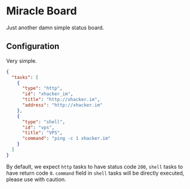 # Miracle Board

Just another damn simple status board.

## Configuration

Very simple.

```json
{
  "tasks": [
    {
      "type": "http",
      "id": "xhacker_im",
      "title": "http://xhacker.im",
      "address": "http://xhacker.im"
    },
    {
      "type": "shell",
      "id": "vps",
      "title": "VPS",
      "command": "ping -c 1 xhacker.im"
    }
  ]
}
```

By default, we expect ``http`` tasks to have status code ``200``, ``shell`` tasks to have return code ``0``. ``command`` field in ``shell`` tasks will be directly executed, please use with caution.
